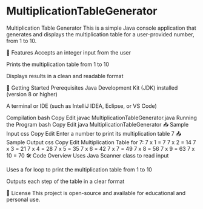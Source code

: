 # MultiplicationTableGenerator

Multiplication Table Generator
This is a simple Java console application that generates and displays the multiplication table for a user-provided number, from 1 to 10.

📌 Features
Accepts an integer input from the user

Prints the multiplication table from 1 to 10

Displays results in a clean and readable format

🚀 Getting Started
Prerequisites
Java Development Kit (JDK) installed (version 8 or higher)

A terminal or IDE (such as IntelliJ IDEA, Eclipse, or VS Code)

Compilation
bash
Copy
Edit
javac MultiplicationTableGenerator.java
Running the Program
bash
Copy
Edit
java MultiplicationTableGenerator
📥 Sample Input
css
Copy
Edit
Enter a number to print its multiplication table
7
📤 Sample Output
css
Copy
Edit
Multiplication Table for 7:
7 x 1 = 7
7 x 2 = 14
7 x 3 = 21
7 x 4 = 28
7 x 5 = 35
7 x 6 = 42
7 x 7 = 49
7 x 8 = 56
7 x 9 = 63
7 x 10 = 70
🛠️ Code Overview
Uses Java Scanner class to read input

Uses a for loop to print the multiplication table from 1 to 10

Outputs each step of the table in a clear format

📄 License
This project is open-source and available for educational and personal use.


